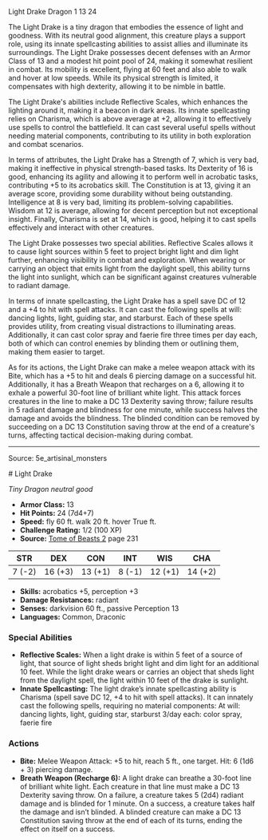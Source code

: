 <MonsterName/>Light Drake</MonsterName>
<CreatureType/>Dragon</CreatureType>
<CR/>1</CR>
<AC/>13</AC>
<HP/>24</HP>
<summary>The Light Drake is a tiny dragon that embodies the essence of light and goodness. With its neutral good alignment, this creature plays a support role, using its innate spellcasting abilities to assist allies and illuminate its surroundings. The Light Drake possesses decent defenses with an Armor Class of 13 and a modest hit point pool of 24, making it somewhat resilient in combat. Its mobility is excellent, flying at 60 feet and also able to walk and hover at low speeds. While its physical strength is limited, it compensates with high dexterity, allowing it to be nimble in battle. </summary>

<detail>

The Light Drake's abilities include Reflective Scales, which enhances the lighting around it, making it a beacon in dark areas. Its innate spellcasting relies on Charisma, which is above average at +2, allowing it to effectively use spells to control the battlefield. It can cast several useful spells without needing material components, contributing to its utility in both exploration and combat scenarios. 

In terms of attributes, the Light Drake has a Strength of 7, which is very bad, making it ineffective in physical strength-based tasks. Its Dexterity of 16 is good, enhancing its agility and allowing it to perform well in acrobatic tasks, contributing +5 to its acrobatics skill. The Constitution is at 13, giving it an average score, providing some durability without being outstanding. Intelligence at 8 is very bad, limiting its problem-solving capabilities. Wisdom at 12 is average, allowing for decent perception but not exceptional insight. Finally, Charisma is set at 14, which is good, helping it to cast spells effectively and interact with other creatures.

The Light Drake possesses two special abilities. Reflective Scales allows it to cause light sources within 5 feet to project bright light and dim light further, enhancing visibility in combat and exploration. When wearing or carrying an object that emits light from the daylight spell, this ability turns the light into sunlight, which can be significant against creatures vulnerable to radiant damage. 

In terms of innate spellcasting, the Light Drake has a spell save DC of 12 and a +4 to hit with spell attacks. It can cast the following spells at will: dancing lights, light, guiding star, and starburst. Each of these spells provides utility, from creating visual distractions to illuminating areas. Additionally, it can cast color spray and faerie fire three times per day each, both of which can control enemies by blinding them or outlining them, making them easier to target.

As for its actions, the Light Drake can make a melee weapon attack with its Bite, which has a +5 to hit and deals 6 piercing damage on a successful hit. Additionally, it has a Breath Weapon that recharges on a 6, allowing it to exhale a powerful 30-foot line of brilliant white light. This attack forces creatures in the line to make a DC 13 Dexterity saving throw; failure results in 5 radiant damage and blindness for one minute, while success halves the damage and avoids the blindness. The blinded condition can be removed by succeeding on a DC 13 Constitution saving throw at the end of a creature's turns, affecting tactical decision-making during combat.</detail>



---

Source: 5e_artisinal_monsters

<statblock>
# Light Drake

*Tiny* *Dragon* *neutral good*

- **Armor Class:** 13
- **Hit Points:** 24 (7d4+7)
- **Speed:** fly 60 ft. walk 20 ft. hover True ft.
- **Challenge Rating:** 1/2 (100 XP)
- **Source:** [Tome of Beasts 2](https://koboldpress.com/kpstore/product/tome-of-beasts-2-for-5th-edition) page 231

| STR | DEX | CON | INT | WIS | CHA |
| --- | --- | --- | --- | --- | --- |
| 7 (-2) | 16 (+3) | 13 (+1) | 8 (-1) | 12 (+1) | 14 (+2) |

- **Skills:** acrobatics +5, perception +3
- **Damage Resistances:** radiant
- **Senses:** darkvision 60 ft., passive Perception 13
- **Languages:** Common, Draconic

### Special Abilities

- **Reflective Scales:** When a light drake is within 5 feet of a source of light, that source of light sheds bright light and dim light for an additional 10 feet. While the light drake wears or carries an object that sheds light from the daylight spell, the light within 10 feet of the drake is sunlight.
- **Innate Spellcasting:** The light drake’s innate spellcasting ability is Charisma (spell save DC 12, +4 to hit with spell attacks). It can innately cast the following spells, requiring no material components:
At will: dancing lights, light, guiding star, starburst
3/day each: color spray, faerie fire

### Actions

- **Bite:** Melee Weapon Attack: +5 to hit, reach 5 ft., one target. Hit: 6 (1d6 + 3) piercing damage.
- **Breath Weapon (Recharge 6):** A light drake can breathe a 30-foot line of brilliant white light. Each creature in that line must make a DC 13 Dexterity saving throw. On a failure, a creature takes 5 (2d4) radiant damage and is blinded for 1 minute. On a success, a creature takes half the damage and isn’t blinded. A blinded creature can make a DC 13 Constitution saving throw at the end of each of its turns, ending the effect on itself on a success.


</statblock>


